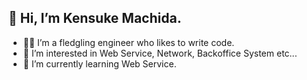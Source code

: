 ## 👋 Hi, I’m Kensuke Machida.
- 👨‍💻 I’m a fledgling engineer who likes to write code.
- 👀 I’m interested in Web Service, Network, Backoffice System etc...
- 🌱 I’m currently learning Web Service.

